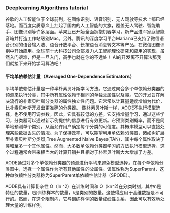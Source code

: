 ### Deeplearning Algorithms tutorial
谷歌的人工智能位于全球前列，在图像识别、语音识别、无人驾驶等技术上都已经落地。而百度实质意义上扛起了国内的人工智能的大旗，覆盖无人驾驶、智能助手、图像识别等许多层面。苹果业已开始全面拥抱机器学习，新产品进军家庭智能音箱并打造工作站级别Mac。另外，腾讯的深度学习平台Mariana已支持了微信语音识别的语音输入法、语音开放平台、长按语音消息转文本等产品，在微信图像识别中开始应用。全球前十大科技公司全部发力人工智能理论研究和应用的实现，虽然入门艰难，但是一旦入门，高手也就在你的不远处！
AI的开发离不开算法那我们就接下来开始学习算法吧！

#### 平均单依赖估计量（Averaged One-Dependence Estimators）

平均单依赖估计量是一种半朴素贝叶斯学习方法。它通过聚合多个单依赖分类器的预测来执行分类，其中所有属性依赖于相同的单独父属性以及类。它的开发旨在解决流行的朴素贝叶斯分类器的属性独立性问题。它常常以计算量适度增加为代价，比朴素贝叶斯开发出更准确的分类器。
像朴素贝叶斯一样，AODE不执行模型选择，也不使用可调参数。因此，它具有较低的方差。它支持增量学习，通过这些学习，分类器可以通过新示例提供的信息进行有效更新。它预测类别概率，而不是简单地预测单个类别，从而允许用户确定每个分类的可信度。其概率模型可以直接处理某些数据丢失的情况。为了保持效率，可以期望利用单依赖分类器，诸如树扩展型朴素贝叶斯分类器,Tree Augmented Naive Bayes(TAN)，其中每个属性取决于类和至多一个其他属性。然而，大多数单依赖分类器学习的方法执行模型选择，这个过程通常会带来相当大的计算开销并且相对于朴素贝叶斯大大增加了方差。 

AODE通过对多个单依赖分类器的预测进行平均来避免模型选择。在每个单依赖分类器中，选择一个属性作为所有其他属性的父属性。该属性称为SuperParent，这种单依赖性分类器称为SuperParent单依赖性估计器（SPODE）。

AODE具有计算复杂性 O（ln ^2）在训练时间和 O（kn^2)在分类时刻，其中n是特征的数量，l是训练样本的数量，k是类别的数量。这使得应用于高维数据是不可行的。然而，在这个限制内，它与训练样例的数量成线性关系，因此可以有效地处理大量的训练样例。

